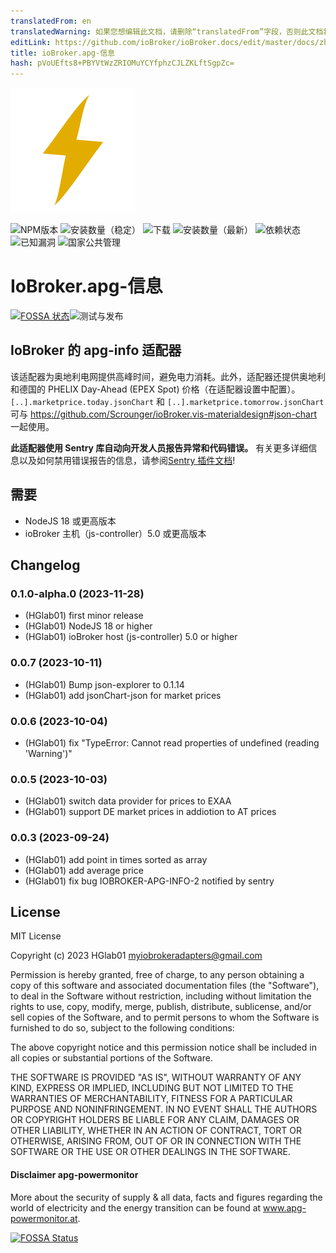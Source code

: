 ```yaml
---
translatedFrom: en
translatedWarning: 如果您想编辑此文档，请删除“translatedFrom”字段，否则此文档将再次自动翻译
editLink: https://github.com/ioBroker/ioBroker.docs/edit/master/docs/zh-cn/adapterref/iobroker.apg-info/README.md
title: ioBroker.apg-信息
hash: pVoUEfts8+PBYVtWzZRIOMuYCYfphzCJLZKLftSgpZc=
---
```

![标识](../../../en/adapterref/iobroker.apg-info/admin/apg-info.png)

![NPM版本](http://img.shields.io/npm/v/iobroker.apg-info.svg)
![安装数量（稳定）](http://iobroker.live/badges/apg-info-stable.svg)
![下载](https://img.shields.io/npm/dm/iobroker.apg-info.svg)
![安装数量（最新）](http://iobroker.live/badges/apg-info-installed.svg)
![依赖状态](https://img.shields.io/librariesio/release/npm/iobroker.apg-info)
![已知漏洞](https://snyk.io/test/github/HGlab01/ioBroker.apg-info/badge.svg)
![国家公共管理](https://nodei.co/npm/iobroker.apg-info.png?downloads=true)

# IoBroker.apg-信息
[![FOSSA 状态](https://app.fossa.com/api/projects/git%2Bgithub.com%2FHGlab01%2FioBroker.apg-info.svg?type=shield)](https://app.fossa.com/projects/git%2Bgithub.com%2FHGlab01%2FioBroker.apg-info?ref=badge_shield)![测试与发布](https://github.com/HGlab01/ioBroker.apg-info/workflows/Test%20and%20Release/badge.svg)

## IoBroker 的 apg-info 适配器
该适配器为奥地利电网提供高峰时间，避免电力消耗。此外，适配器还提供奥地利和德国的 PHELIX Day-Ahead (EPEX Spot) 价格（在适配器设置中配置）。<br> `[..].marketprice.today.jsonChart` 和 `[..].marketprice.tomorrow.jsonChart` 可与 https://github.com/Scrounger/ioBroker.vis-materialdesign#json-chart 一起使用。

**此适配器使用 Sentry 库自动向开发人员报告异常和代码错误。** 有关更多详细信息以及如何禁用错误报告的信息，请参阅[Sentry 插件文档](https://github.com/ioBroker/plugin-sentry#plugin-sentry)!

## 需要
* NodeJS 18 或更高版本
* ioBroker 主机（js-controller）5.0 或更高版本

## Changelog
<!--
    Placeholder for the next version (at the beginning of the line):
    ### __WORK IN PROGRESS__
-->
### 0.1.0-alpha.0 (2023-11-28)
* (HGlab01) first minor release
* (HGlab01) NodeJS 18 or higher
* (HGlab01) ioBroker host (js-controller) 5.0 or higher

### 0.0.7 (2023-10-11)
* (HGlab01) Bump json-explorer to 0.1.14
* (HGlab01) add jsonChart-json for market prices

### 0.0.6 (2023-10-04)
* (HGlab01) fix "TypeError: Cannot read properties of undefined (reading 'Warning')"

### 0.0.5 (2023-10-03)
* (HGlab01) switch data provider for prices to EXAA
* (HGlab01) support DE market prices in addiotion to AT prices

### 0.0.3 (2023-09-24)
* (HGlab01) add point in times sorted as array
* (HGlab01) add average price
* (HGlab01) fix bug IOBROKER-APG-INFO-2 notified by sentry

## License
MIT License

Copyright (c) 2023 HGlab01 <myiobrokeradapters@gmail.com>

Permission is hereby granted, free of charge, to any person obtaining a copy
of this software and associated documentation files (the "Software"), to deal
in the Software without restriction, including without limitation the rights
to use, copy, modify, merge, publish, distribute, sublicense, and/or sell
copies of the Software, and to permit persons to whom the Software is
furnished to do so, subject to the following conditions:

The above copyright notice and this permission notice shall be included in all
copies or substantial portions of the Software.

THE SOFTWARE IS PROVIDED "AS IS", WITHOUT WARRANTY OF ANY KIND, EXPRESS OR
IMPLIED, INCLUDING BUT NOT LIMITED TO THE WARRANTIES OF MERCHANTABILITY,
FITNESS FOR A PARTICULAR PURPOSE AND NONINFRINGEMENT. IN NO EVENT SHALL THE
AUTHORS OR COPYRIGHT HOLDERS BE LIABLE FOR ANY CLAIM, DAMAGES OR OTHER
LIABILITY, WHETHER IN AN ACTION OF CONTRACT, TORT OR OTHERWISE, ARISING FROM,
OUT OF OR IN CONNECTION WITH THE SOFTWARE OR THE USE OR OTHER DEALINGS IN THE
SOFTWARE.

#### Disclaimer apg-powermonitor
More about the security of supply & all data, facts and figures regarding the world of electricity and the energy transition can be found at www.apg-powermonitor.at.


[![FOSSA Status](https://app.fossa.com/api/projects/git%2Bgithub.com%2FHGlab01%2FioBroker.apg-info.svg?type=large)](https://app.fossa.com/projects/git%2Bgithub.com%2FHGlab01%2FioBroker.apg-info?ref=badge_large)